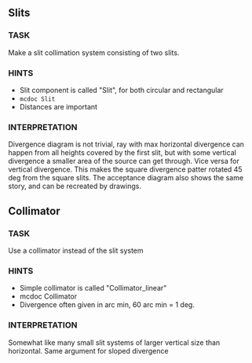 ## Slits
### TASK
Make a slit collimation system consisting of two slits.

### HINTS
* Slit component is called "Slit", for both circular and rectangular
* ```mcdoc Slit```
* Distances are important

### INTERPRETATION
Divergence diagram is not trivial, ray with max horizontal divergence can happen from all heights covered by the first slit, but with some vertical divergence a smaller area of the source can get through. Vice versa for vertical divergence. This makes the square divergence patter rotated 45 deg from the square slits. The acceptance diagram also shows the same story, and can be recreated by drawings.

## Collimator
### TASK
Use a collimator instead of the slit system

### HINTS
* Simple collimator is called "Collimator_linear"
* mcdoc Collimator
* Divergence often given in arc min, 60 arc min = 1 deg.

### INTERPRETATION
Somewhat like many small slit systems of larger vertical size than horizontal. Same argument for sloped divergence
